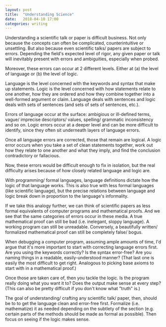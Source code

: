 ```yaml
---
layout: post
title:  "Understanding Science"
date:   2018-04-10 17:00 
categories: writing
---
```


Understanding a scientific talk or paper is difficult business. Not only 
because the concepts can often be complicated, counterintuitive or unsettling. 
But also because even scientific talks/ papers are subject to errors. Depending 
the field's expected level of rigor, any given paper or talk will inevitably 
present with errors and ambiguities, especially when probed.  

Moreover, these errors can occur at 2 different levels. Either at (a) the level 
of language or (b) the level of logic. 

Language is the level concerned with the keywords and syntax that make up statements. 
Logic is the level concerned with how statements relate to one another, how they are 
ordered and how they combine together into a well-formed argument or claim. Language 
deals with sentences and logic deals with sets of sentences (and sets of sets of 
sentences, etc.).

Errors of language occur at the surface: ambigious or ill-defined terms, vague/
imprecise descriptors/ values, spelling/ grammatic inconsistency and so on. Logic 
errors occur at a deeper level and can be more difficult to identify,
since they often sit underneath layers of language errors. 

Once all language errors are corrected, those that remain are logical. A logic error 
occurs when you take a set of clean statements together, work out how they relate to one 
another and what they imply, and find the conclusion contradictory or fallacious. 

Now, these errors would be difficult enough to fix in isolation, but the real difficulty
arises because of how closely related language and logic are. 

With programming/ formal languages, language definitions dictate how the logic of that 
language works. This is also true with less formal languages (like scientific language), 
but the precise relations between language and logic break down in proportion to the language's
informality.   

If we take this analogy further, we can think of scientific papers as less formal 
equivalents of computer programs and mathematical proofs. And we see that the same categories 
of errors occur in these media.  A true mathematical proof can still be bad (i.e. inelegant, sloppy language). 
A working program can still be unreadable. Conversely, a beautifully written/ formalized mathematical proof 
can still be completely false/ bogus. 

When debugging a computer program, assuming ample amounts of time, I'd argue that it's
more important to start with correcting language errors first. Are you using the keywords 
correctly? Is the syntax error-free? Are you naming things in a readable, easily-understood 
manner? (That last one is easily the most difficult to get right. Analogous to picking 
base axioms to start with in a mathematical proof.)

Once those are taken care of, then you tackle the logic. Is the program really doing what
you want it to? Does the output make sense at every step? (This can also be pretty difficult
if you don't know what "truth" is.)

The goal of understanding/ crafting any scientific talk/ paper, then, should be to to get the 
language clean and error-free first. Formalize (i.e. mathematize) it as needed depending on 
the subtlety of the section (e.g. certain parts of the methods should be made as formal as possible). 
Then focus on seeing if the logic makes sense.








  
